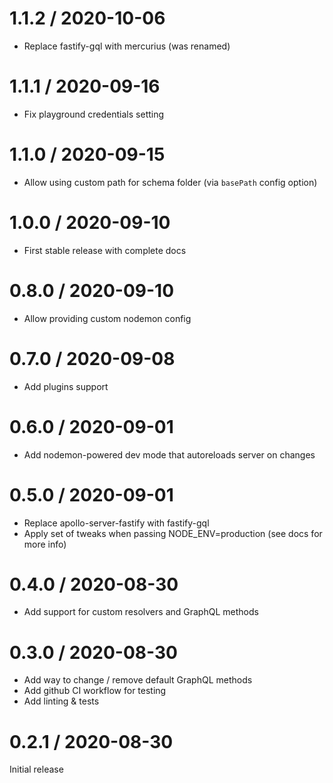 # 1.1.2 / 2020-10-06

- Replace fastify-gql with mercurius (was renamed)

# 1.1.1 / 2020-09-16

- Fix playground credentials setting

# 1.1.0 / 2020-09-15

- Allow using custom path for schema folder (via `basePath` config option)

# 1.0.0 / 2020-09-10

- First stable release with complete docs

# 0.8.0 / 2020-09-10

- Allow providing custom nodemon config

# 0.7.0 / 2020-09-08

- Add plugins support

# 0.6.0 / 2020-09-01

- Add nodemon-powered dev mode that autoreloads server on changes

# 0.5.0 / 2020-09-01

- Replace apollo-server-fastify with fastify-gql
- Apply set of tweaks when passing NODE_ENV=production (see docs for more info)

# 0.4.0 / 2020-08-30

- Add support for custom resolvers and GraphQL methods

# 0.3.0 / 2020-08-30

- Add way to change / remove default GraphQL methods
- Add github CI workflow for testing
- Add linting & tests

# 0.2.1 / 2020-08-30

Initial release
